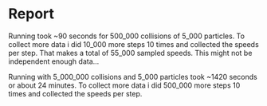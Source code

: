 # Report

Running took ~90 seconds for 500_000 collisions of 5_000 particles. To collect more data i did 10_000 more steps 10 times and collected the speeds per step. That makes a total of 55_000 sampled speeds. This might not be independent enough data...

Running with 5_000_000 collisions and 5_000 particles took ~1420 seconds or about 24 minutes. To collect more data i did 500_000 more steps 10 times and collected the speeds per step.